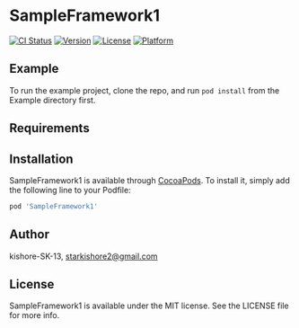 # SampleFramework1

[![CI Status](https://img.shields.io/travis/kishore-SK-13/SampleFramework1.svg?style=flat)](https://travis-ci.org/kishore-SK-13/SampleFramework1)
[![Version](https://img.shields.io/cocoapods/v/SampleFramework1.svg?style=flat)](https://cocoapods.org/pods/SampleFramework1)
[![License](https://img.shields.io/cocoapods/l/SampleFramework1.svg?style=flat)](https://cocoapods.org/pods/SampleFramework1)
[![Platform](https://img.shields.io/cocoapods/p/SampleFramework1.svg?style=flat)](https://cocoapods.org/pods/SampleFramework1)

## Example

To run the example project, clone the repo, and run `pod install` from the Example directory first.

## Requirements

## Installation

SampleFramework1 is available through [CocoaPods](https://cocoapods.org). To install
it, simply add the following line to your Podfile:

```ruby
pod 'SampleFramework1'
```

## Author

kishore-SK-13, starkishore2@gmail.com

## License

SampleFramework1 is available under the MIT license. See the LICENSE file for more info.
